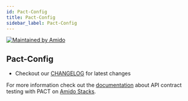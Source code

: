 ```yaml
---
id: Pact-Config
title: Pact-Config
sidebar_label: Pact-Config
---
```



[![Maintained by Amido](https://img.shields.io/badge/Maintained%20by-Amido-yellow)](https://amido.com/)

## Pact-Config

- Checkout our [CHANGELOG](./CHANGELOG.md) for latest changes

For more information check out the [documentation](https://amido.github.io/stacks/docs/testing/contract_testing_pact) about API contract testing with PACT on [Amido Stacks](https://amido.github.io/stacks/).
